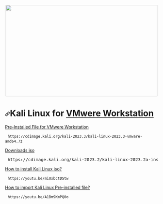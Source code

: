 <div align='center'><a href='https://www.kali.org/''><img width='500' height='300' src='https://www.bleepstatic.com/content/hl-images/2023/03/13/kali-moto.jpg'/></a> </div>

<h1 tabindex="-1" dir="auto"><a id="user-content-yarn-and-nodejs-for-github-actions" class="anchor" aria-hidden="true" href="#yarn-and-nodejs-for-github-actions"><svg class="octicon octicon-link" viewBox="0 0 16 16" version="1.1" width="16" height="16" aria-hidden="true"><path d="m7.775 3.275 1.25-1.25a3.5 3.5 0 1 1 4.95 4.95l-2.5 2.5a3.5 3.5 0 0 1-4.95 0 .751.751 0 0 1 .018-1.042.751.751 0 0 1 1.042-.018 1.998 1.998 0 0 0 2.83 0l2.5-2.5a2.002 2.002 0 0 0-2.83-2.83l-1.25 1.25a.751.751 0 0 1-1.042-.018.751.751 0 0 1-.018-1.042Zm-4.69 9.64a1.998 1.998 0 0 0 2.83 0l1.25-1.25a.751.751 0 0 1 1.042.018.751.751 0 0 1 .018 1.042l-1.25 1.25a3.5 3.5 0 1 1-4.95-4.95l2.5-2.5a3.5 3.5 0 0 1 4.95 0 .751.751 0 0 1-.018 1.042.751.751 0 0 1-1.042.018 1.998 1.998 0 0 0-2.83 0l-2.5 2.5a1.998 1.998 0 0 0 0 2.83Z"></path></svg></a>Kali Linux for <a target="_blank" href='https://github.com/RajusHacking/VMwere-Workstation-17-pro'>VMwere Workstation</a></h1>

  <a href='https://cdimage.kali.org/kali-2023.3/kali-linux-2023.3-vmware-amd64.7z'> Pre-Installed File for VMwere Workstation </a>
  <div class="highlight highlight-source-shell notranslate position-relative overflow-auto" dir="auto">
    <pre> <code>https://cdimage.kali.org/kali-2023.3/kali-linux-2023.3-vmware-amd64.7z</code> </pre>
  </div>
  
  <a href='https://cdimage.kali.org/kali-2023.2/kali-linux-2023.2a-installer-amd64.iso' dir="auto">Downloads iso</a>
  <p class="highlight highlight-source-shell notranslate position-relative overflow-auto" dir="auto">
    <pre> <code></code>https://cdimage.kali.org/kali-2023.2/kali-linux-2023.2a-installer-amd64.iso</pre></p>
    
  <a href="https://youtu.be/A1Bm9KmPQ0o"> How to install Kali Linux iso? </a>
  <div class="highlight highlight-source-shell notranslate position-relative overflow-auto" dir="auto">
    <pre> <code>https://youtu.be/miUxbctDStw</code> </pre>
  </div>

  <a href="https://youtu.be/A1Bm9KmPQ0o"> How to import Kali Linux Pre-installed file? </a>
  <div class="highlight highlight-source-shell notranslate position-relative overflow-auto" dir="auto">
    <pre> <code>https://youtu.be/A1Bm9KmPQ0o</code> </pre>
  </div>
